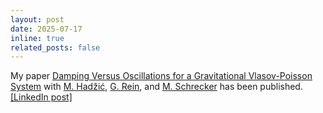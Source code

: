 ```yaml
---
layout: post
date: 2025-07-17
inline: true
related_posts: false
---
```


My paper <a href="https://doi.org/10.1007/s00205-025-02114-y">Damping Versus Oscillations for a Gravitational Vlasov-Poisson System</a> with <a href="https://www.homepages.ucl.ac.uk/~ucahadz/">M. Hadžić</a>, <a href="https://www.diffgleichg.uni-bayreuth.de/en/team/prof-rein">G. Rein</a>, and <a href="https://people.bath.ac.uk/mris21/">M. Schrecker</a> has been published. <a href="https://www.linkedin.com/posts/straub-christopher_two-of-my-astromathematics-papers-have-recently-activity-7366799332034895872-pmg7">[LinkedIn post]</a>